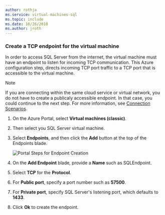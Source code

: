 ```yaml
---
author: rothja
ms.service: virtual-machines-sql
ms.topic: include
ms.date: 10/26/2018
ms.author: jroth
---
```

### Create a TCP endpoint for the virtual machine
In order to access SQL Server from the internet, the virtual machine must have an endpoint to listen for incoming TCP communication. This Azure configuration step, directs incoming TCP port traffic to a TCP port that is accessible to the virtual machine.

> [!NOTE]
> If you are connecting within the same cloud service or virtual network, you do not have to create a publicaly accessible endpoint. In that case, you could continue to the next step. For more information, see [Connection Scenarios](../articles/virtual-machines/windows/sqlclassic/virtual-machines-windows-classic-sql-connect.md#connection-scenarios).
> 
> 

1. On the Azure Portal, select **Virtual machines (classic)**.
2. Then select you SQL Server virtual machine.
3. Select **Endpoints**, and then click the **Add** button at the top of the Endpoints blade.
   
    ![Portal Steps for Endpoint Creation](./media/virtual-machines-sql-server-connection-steps/portal-endpoint-creation.png)
4. On the **Add Endpoint** blade, provide a **Name** such as SQLEndpoint.
5. Select **TCP** for the **Protocol**.
6. For **Public port**, specify a port number such as **57500**.
7. For **Private port**, specify SQL Server's listening port, which defaults to **1433**.
8. Click **Ok** to create the endpoint.

